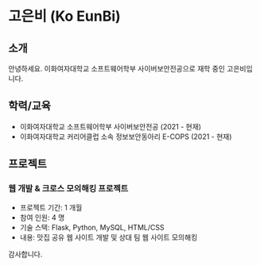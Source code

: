 # 고은비 (Ko EunBi)

## 소개
안녕하세요. 이화여자대학교 소프트웨어학부 사이버보안전공으로 재학 중인 고은비입니다.

## 학력/교육
- 이화여자대학교 소프트웨어학부 사이버보안전공 (2021 - 현재)
- 이화여자대학교 커리어클럽 소속 정보보안동아리 E-COPS (2021 - 현재)


## 프로젝트
### 웹 개발 & 크로스 모의해킹 프로젝트
- 프로젝트 기간: 1 개월
- 참여 인원: 4 명
- 기술 스택: Flask, Python, MySQL, HTML/CSS
- 내용: 맛집 공유 웹 사이트 개발 및 상대 팀 웹 사이트 모의해킹

감사합니다.
